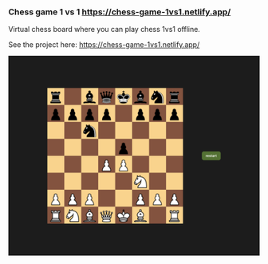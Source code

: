 ### Chess game 1 vs 1 https://chess-game-1vs1.netlify.app/

Virtual chess board where you can play chess 1vs1 offline.

See the project here: https://chess-game-1vs1.netlify.app/

![](./assets/img/Screnshot.png)

